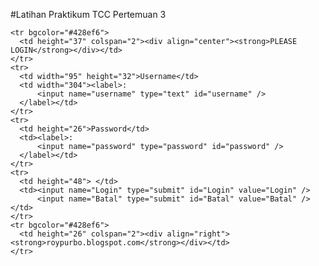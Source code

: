 #Latihan Praktikum TCC Pertemuan 3


<table width="405" height="169" border="0" cellpadding="0" cellspacing="0">

    <tr bgcolor="#428ef6">
      <td height="37" colspan="2"><div align="center"><strong>PLEASE LOGIN</strong></div></td>
    </tr>
    <tr>
      <td width="95" height="32">Username</td>
      <td width="304"><label>:
          <input name="username" type="text" id="username" />
      </label></td>
    </tr>
    <tr>
      <td height="26">Password</td>
      <td><label>:
          <input name="password" type="password" id="password" />
      </label></td>
    </tr>
    <tr>
      <td height="48"> </td>
      <td><input name="Login" type="submit" id="Login" value="Login" />
          <input name="Batal" type="submit" id="Batal" value="Batal" /></td>
    </tr>
    <tr bgcolor="#428ef6">
      <td height="26" colspan="2"><div align="right"><strong>roypurbo.blogspot.com</strong></div></td>
    </tr>
  </table>
